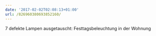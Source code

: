 ```yaml
---
date: '2017-02-02T02:08:13+01:00'
url: /826960380693852160/
---
```

7 defekte Lampen ausgetauscht: Festtagsbeleuchtung in der Wohnung
